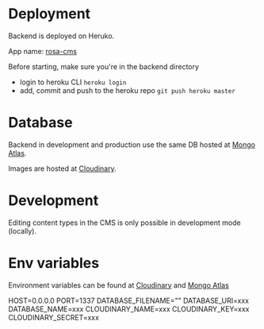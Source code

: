 # Deployment

Backend is deployed on Heruko.

App name: [rosa-cms](https://dashboard.heroku.com/apps/rosa-cms/)

Before starting, make sure you're in the backend directory

- login to heroku CLI `heroku login`
- add, commit and push to the heroku repo `git push heroku master`

# Database

Backend in development and production use the same DB hosted at [Mongo Atlas](https://cloud.mongodb.com/v2/611a966c85c2bd3a4ab52821#clusters).

Images are hosted at [Cloudinary](https://cloudinary.com/console/c-b8caed343b64747bcc3511a413d883).

# Development

Editing content types in the CMS is only possible in development mode (locally).

# Env variables

Environment variables can be found at [Cloudinary](https://cloudinary.com/console/c-b8caed343b64747bcc3511a413d883) and [Mongo Atlas](https://cloud.mongodb.com/v2/611a966c85c2bd3a4ab52821#clusters)

HOST=0.0.0.0
PORT=1337
DATABASE_FILENAME=""
DATABASE_URI=xxx
DATABASE_NAME=xxx
CLOUDINARY_NAME=xxx
CLOUDINARY_KEY=xxx
CLOUDINARY_SECRET=xxx

